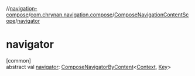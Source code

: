//[navigation-compose](../../../index.md)/[com.chrynan.navigation.compose](../index.md)/[ComposeNavigationContentScope](index.md)/[navigator](navigator.md)

# navigator

[common]\
abstract val [navigator](navigator.md): [ComposeNavigatorByContent](../-compose-navigator-by-content/index.md)&lt;[Context](index.md), [Key](index.md)&gt;
